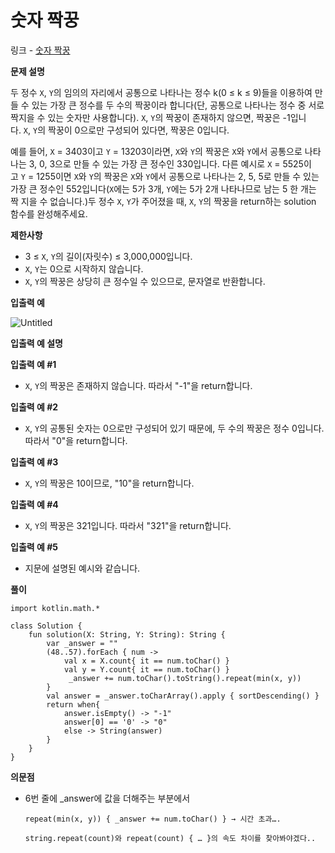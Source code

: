 # 숫자 짝꿍

링크 - [숫자 짝꿍](https://school.programmers.co.kr/learn/courses/30/lessons/131128#)

**문제 설명**

두 정수 `X`, `Y`의 임의의 자리에서 공통으로 나타나는 정수 k(0 ≤ k ≤ 9)들을 이용하여 만들 수 있는 가장 큰 정수를 두 수의 짝꿍이라 합니다(단, 공통으로 나타나는 정수 중 서로 짝지을 수 있는 숫자만 사용합니다). `X`, `Y`의 짝꿍이 존재하지 않으면, 짝꿍은 -1입니다. `X`, `Y`의 짝꿍이 0으로만 구성되어 있다면, 짝꿍은 0입니다.

예를 들어, `X` = 3403이고 `Y` = 13203이라면, `X`와 `Y`의 짝꿍은 `X`와 `Y`에서 공통으로 나타나는 3, 0, 3으로 만들 수 있는 가장 큰 정수인 330입니다. 다른 예시로 `X` = 5525이고 `Y` = 1255이면 `X`와 `Y`의 짝꿍은 `X`와 `Y`에서 공통으로 나타나는 2, 5, 5로 만들 수 있는 가장 큰 정수인 552입니다(`X`에는 5가 3개, `Y`에는 5가 2개 나타나므로 남는 5 한 개는 짝 지을 수 없습니다.)두 정수 `X`, `Y`가 주어졌을 때, `X`, `Y`의 짝꿍을 return하는 solution 함수를 완성해주세요.

****제한사항****

- 3 ≤ `X`, `Y`의 길이(자릿수) ≤ 3,000,000입니다.
- `X`, `Y`는 0으로 시작하지 않습니다.
- `X`, `Y`의 짝꿍은 상당히 큰 정수일 수 있으므로, 문자열로 반환합니다.

****입출력 예****

![Untitled](https://user-images.githubusercontent.com/105714784/216986897-0b6facf9-cf49-4937-ad25-edd84479104d.png)


**입출력 예 설명**

**입출력 예 #1**

- `X`, `Y`의 짝꿍은 존재하지 않습니다. 따라서 "-1"을 return합니다.

**입출력 예 #2**

- `X`, `Y`의 공통된 숫자는 0으로만 구성되어 있기 때문에, 두 수의 짝꿍은 정수 0입니다. 따라서 "0"을 return합니다.

**입출력 예 #3**

- `X`, `Y`의 짝꿍은 10이므로, "10"을 return합니다.

**입출력 예 #4**

- `X`, `Y`의 짝꿍은 321입니다. 따라서 "321"을 return합니다.

**입출력 예 #5**

- 지문에 설명된 예시와 같습니다.

**풀이**

```
import kotlin.math.*

class Solution {
    fun solution(X: String, Y: String): String {
        var _answer = ""
        (48..57).forEach { num ->
            val x = X.count{ it == num.toChar() }
            val y = Y.count{ it == num.toChar() }
             _answer += num.toChar().toString().repeat(min(x, y))
        }
        val answer = _answer.toCharArray().apply { sortDescending() }
        return when{
            answer.isEmpty() -> "-1"
            answer[0] == '0' -> "0"
            else -> String(answer)
        }
    }
}
```

**의문점**

- 6번 줄에 _answer에 값을 더해주는 부분에서

      repeat(min(x, y)) { _answer += num.toChar() } → 시간 초과….

      string.repeat(count)와 repeat(count) { … }의 속도 차이를 찾아봐야겠다..
